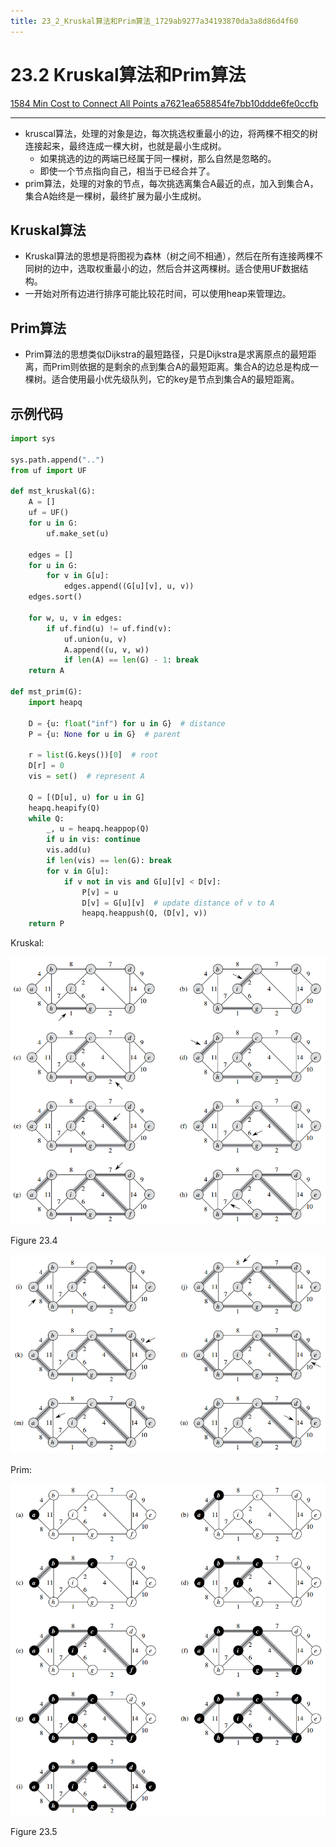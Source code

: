 ```yaml
---
title: 23_2_Kruskal算法和Prim算法_1729ab9277a34193870da3a8d86d4f60
---
```


# 23.2 Kruskal算法和Prim算法

[1584 Min Cost to Connect All Points a7621ea658854fe7bb10ddde6fe0ccfb](../../../OJ_online_judge/LeetCode/题目列表/1584%20Min%20Cost%20to%20Connect%20All%20Points%20a7621ea658854fe7bb10ddde6fe0ccfb.md)

---

- kruscal算法，处理的对象是边，每次挑选权重最小的边，将两棵不相交的树连接起来，最终连成一棵大树，也就是最小生成树。
    - 如果挑选的边的两端已经属于同一棵树，那么自然是忽略的。
    - 即使一个节点指向自己，相当于已经合并了。
- prim算法，处理的对象的节点，每次挑选离集合A最近的点，加入到集合A，集合A始终是一棵树，最终扩展为最小生成树。

## Kruskal算法

- Kruskal算法的思想是将图视为森林（树之间不相通），然后在所有连接两棵不同树的边中，选取权重最小的边，然后合并这两棵树。适合使用UF数据结构。
- 一开始对所有边进行排序可能比较花时间，可以使用heap来管理边。

## Prim算法

- Prim算法的思想类似Dijkstra的最短路径，只是Dijkstra是求离原点的最短距离，而Prim则依据的是剩余的点到集合A的最短距离。集合A的边总是构成一棵树。适合使用最小优先级队列，它的key是节点到集合A的最短距离。

## 示例代码

[](https://github.com/lzyerste/introduction_to_algorithms/blob/master/graph/mst.py)

```python
import sys

sys.path.append("..")
from uf import UF

def mst_kruskal(G):
    A = []
    uf = UF()
    for u in G:
        uf.make_set(u)

    edges = []
    for u in G:
        for v in G[u]:
            edges.append((G[u][v], u, v))
    edges.sort()

    for w, u, v in edges:
        if uf.find(u) != uf.find(v):
            uf.union(u, v)
            A.append((u, v, w))
            if len(A) == len(G) - 1: break
    return A

def mst_prim(G):
    import heapq

    D = {u: float("inf") for u in G}  # distance
    P = {u: None for u in G}  # parent

    r = list(G.keys())[0]  # root
    D[r] = 0
    vis = set()  # represent A

    Q = [(D[u], u) for u in G]
    heapq.heapify(Q)
    while Q:
        _, u = heapq.heappop(Q)
        if u in vis: continue
        vis.add(u)
        if len(vis) == len(G): break
        for v in G[u]:
            if v not in vis and G[u][v] < D[v]:
                P[v] = u
                D[v] = G[u][v]  # update distance of v to A
                heapq.heappush(Q, (D[v], v))
    return P
```

Kruskal:

![Figure 23.4](23%202%20Kruskal%E7%AE%97%E6%B3%95%E5%92%8CPrim%E7%AE%97%E6%B3%95%201729ab9277a34193870da3a8d86d4f60/Untitled.png)

Figure 23.4

![23%202%20Kruskal%E7%AE%97%E6%B3%95%E5%92%8CPrim%E7%AE%97%E6%B3%95%201729ab9277a34193870da3a8d86d4f60/Untitled%201.png](23%202%20Kruskal%E7%AE%97%E6%B3%95%E5%92%8CPrim%E7%AE%97%E6%B3%95%201729ab9277a34193870da3a8d86d4f60/Untitled%201.png)

Prim:

![Figure 23.5](23%202%20Kruskal%E7%AE%97%E6%B3%95%E5%92%8CPrim%E7%AE%97%E6%B3%95%201729ab9277a34193870da3a8d86d4f60/Untitled%202.png)

Figure 23.5